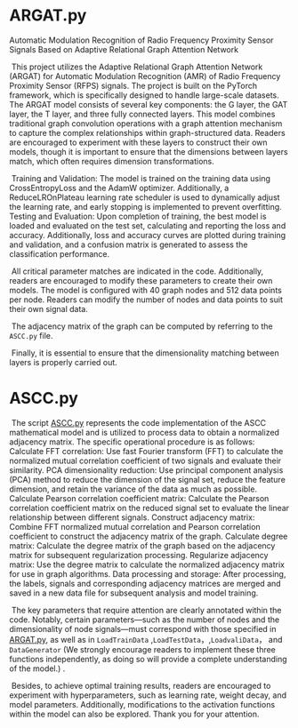 # ARGAT.py
Automatic Modulation Recognition of Radio  Frequency Proximity Sensor Signals Based on  Adaptive Relational Graph Attention Network

​	This project utilizes the Adaptive Relational Graph Attention Network (ARGAT) for Automatic Modulation Recognition (AMR) of Radio Frequency Proximity Sensor (RFPS) signals. The project is built on the PyTorch framework, which is specifically designed to handle large-scale datasets. The ARGAT model consists of several key components: the G layer, the GAT layer, the T layer, and three fully connected layers. This model combines traditional graph convolution operations with a graph attention mechanism to capture the complex relationships within graph-structured data. Readers are encouraged to experiment with these layers to construct their own models, though it is important to ensure that the dimensions between layers match, which often requires dimension transformations.

​	Training and Validation: The model is trained on the training data using CrossEntropyLoss and the AdamW optimizer. Additionally, a ReduceLROnPlateau learning rate scheduler is used to dynamically adjust the learning rate, and early stopping is implemented to prevent overfitting. Testing and Evaluation: Upon completion of training, the best model is loaded and evaluated on the test set, calculating and reporting the loss and accuracy. Additionally, loss and accuracy curves are plotted during training and validation, and a confusion matrix is generated to assess the classification performance.

​	All critical parameter matches are indicated in the code. Additionally, readers are encouraged to modify these parameters to create their own models. The model is configured with 40 graph nodes and 512 data points per node. Readers can modify the number of nodes and data points to suit their own signal data.

​	The adjacency matrix of the graph can be computed by referring to the `ASCC.py` file.

​	Finally, it is essential to ensure that the dimensionality matching between layers is properly carried out.

# ASCC.py

​	The script [ASCC.py](http://ascc.py/) represents the code implementation of the ASCC mathematical model and is utilized to process data to obtain a normalized adjacency matrix. The specific operational procedure is as follows:
​	Calculate FFT correlation: Use fast Fourier transform (FFT) to calculate the normalized mutual correlation coefficient of two signals and evaluate their similarity. PCA dimensionality reduction: Use principal component analysis (PCA) method to reduce the dimension of the signal set, reduce the feature dimension, and retain the variance of the data as much as possible. Calculate Pearson correlation coefficient matrix: Calculate the Pearson correlation coefficient matrix on the reduced signal set to evaluate the linear relationship between different signals. Construct adjacency matrix: Combine FFT normalized mutual correlation and Pearson correlation coefficient to construct the adjacency matrix of the graph. Calculate degree matrix: Calculate the degree matrix of the graph based on the adjacency matrix for subsequent regularization processing. Regularize adjacency matrix: Use the degree matrix to calculate the normalized adjacency matrix for use in graph algorithms. Data processing and storage: After processing, the labels, signals and corresponding adjacency matrices are merged and saved in a new data file for subsequent analysis and model training.

​	The key parameters that require attention are clearly annotated within the code. Notably, certain parameters—such as the number of nodes and the dimensionality of node signals—must correspond with those specified in [ARGAT.py](http://argat.py/), as well as in `LoadTrainData`  ,`LoadTestData`，,`LoadvaliData`， and `DataGenerator` (We strongly encourage readers to implement these three functions independently, as doing so will provide a complete understanding of the model.) . 

​	Besides, to achieve optimal training results, readers are encouraged to experiment with hyperparameters, such as learning rate, weight decay, and model parameters. Additionally, modifications to the activation functions within the model can also be explored. Thank you for your attention.
